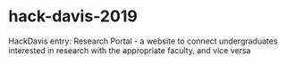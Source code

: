 # hack-davis-2019
HackDavis entry: Research Portal - a website to connect undergraduates interested in research with the appropriate faculty, and vice versa
